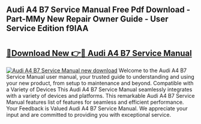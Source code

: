## Audi A4 B7 Service Manual Free Pdf Download - Part-MMy New Repair Owner Guide - User Service Edition f9IAA

# <h2><a href="http://bc43023.oget.top/?id=Audi+A4+B7+Service+Manual">🔗Download New 👉🔴 Audi A4 B7 Service Manual</a></h2>

[![Audi A4 B7 Service Manual new download](https://i.imgur.com/5g1atiW.png)](http://bc43023.oget.top/?id=Audi+A4+B7+Service+Manual)
Welcome to the Audi A4 B7 Service Manual user manual, your trusted guide to understanding and using your new product, from setup to maintenance and beyond. Compatible with a Variety of Devices This Audi A4 B7 Service Manual seamlessly integrates with a variety of devices and platforms. This remarkable Audi A4 B7 Service Manual features list of features for seamless and efficient performance. Your Feedback is Valued Audi A4 B7 Service Manual. We appreciate your input and are committed to providing you with exceptional service.
